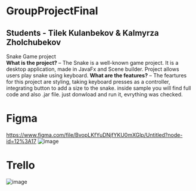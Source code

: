 # GroupProjectFinal
## Students - Tilek Kulanbekov & Kalmyrza Zholchubekov
Snake Game project\
**What is the project?** – The Snake is a well-known game project. It is a desktop application, made in JavaFx and Scene builder.
Project allows users play snake using keyboard.
**What are the features?** – The feartures for this project are styling, taking keyboard presses as a controller,\
                         integrating button to add a size to the snake.
inside sample you will find full code and also .jar file.
just donwload and run it, evrything was checked.
# Figma
<https://www.figma.com/file/BvopLKfYuDNjfYKU0mXGlp/Untitled?node-id=12%3A17>
![image](https://user-images.githubusercontent.com/73210960/117585562-fc0c1c80-b134-11eb-9160-08c98ddd9116.png)

# Trello

![image](https://user-images.githubusercontent.com/73210960/117585925-016a6680-b137-11eb-8f4f-b98975f003d8.png)
